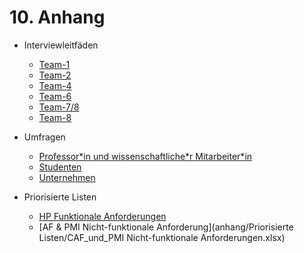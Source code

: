 # 10. Anhang

* Interviewleitfäden
  * [Team-1](anhang/interviewleitfaden/team-1_projektleiter-innohub.md)
  * [Team-2](anhang/interviewleitfaden/Team-2_Denis-Anders.md)
  * [Team-4](anhang/interviewleitfaden/Team-4_Unitechnik_Cieplik.md)
  * [Team-6](anhang/interviewleitfaden/team-6_pyschny.md)
  * [Team-7/8](anhang/interviewleitfaden/team-7-8_firma-hans-berg.md)
  * [Team-8](anhang/interviewleitfaden/team-8_striko.md)  
    
* Umfragen
  * [Professor\*in und wissenschaftliche\*r Mitarbeiter\*in](anhang/umfragen/prof-ma.md)
  * [Studenten](anhang/umfragen/StudentenUmfrage.md)
  * [Unternehmen](anhang/umfragen/unternehmen.md)
  
 * Priorisierte Listen
   * [HP Funktionale Anforderungen](anhang/umfragen/unternehmen.md)
   * [AF & PMI Nicht-funktionale Anforderung](anhang/Priorisierte Listen/CAF_und_PMI Nicht-funktionale Anforderungen.xlsx)
